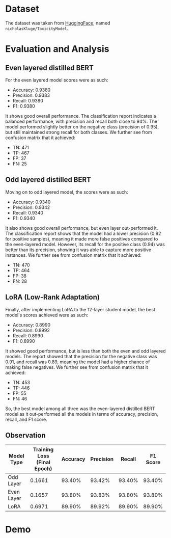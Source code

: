 # Dataset
The dataset was taken from [HuggingFace](https://huggingface.co/nicholasKluge/ToxicityModel), named `nicholasKluge/ToxicityModel`.

# Evaluation and Analysis

## Even layered distilled BERT
For the even layered model scores were as such:
- Accuracy: 0.9380
- Precision: 0.9383
- Recall: 0.9380
- F1: 0.9380

It shows good overall performance. The classification report indicates a balanced performance, with precision and recall both close to 94%. The model performed slightly better on the negative class (precision of 0.95), but still maintained strong recall for both classes. We further see from confusion matrix that it achieved:
- TN: 471
- TP: 467
- FP: 37
- FN: 25

## Odd layered distilled BERT
Moving on to odd layered model, the scores were as such:
- Accuracy: 0.9340
- Precision: 0.9342
- Recall: 0.9340
- F1: 0.9340

It also shows good overall performance, but even layer out-performed it. The classification report shows that the model had a lower precision (0.92 for positive samples), meaning it made more false positives compared to the even-layered model. However, its recall for the positive class (0.94) was better than its precision, showing it was able to capture more positive instances. We further see from confusion matrix that it achieved:
- TN: 470
- TP: 464
- FP: 38
- FN: 28

## LoRA (Low-Rank Adaptation)
Finally, after implementing LoRA to the 12-layer student model, the best model's scores achieved were as such:
- Accuracy: 0.8990
- Precision: 0.8992
- Recall: 0.8990
- F1: 0.8990

It showed good performance, but is less than both the even and odd layered models. The report showed that the precision for the negative class was 0.91, and recall was 0.89, meaning the model had a higher chance of making false negatives. We further see from confusion matrix that it achieved:
- TN: 453
- TP: 446
- FP: 55
- FN: 46

So, the best model among all three was the even-layered distilled BERT model as it out-performed all the models in terms of accuracy, precision, recall, and F1 score.

## Observation

| Model Type   | Training Loss (Final Epoch) | Accuracy | Precision | Recall | F1 Score |
|--------------|---------------|----------|-----------|--------|----------|
| Odd Layer    | 0.1661 | 93.40%   | 93.42%    | 93.40% | 93.40%   |
| Even Layer   | 0.1657 | 93.80%   | 93.83%    | 93.80% | 93.80%   |
| LoRA         | 0.6971 | 89.90%   | 89.92%    | 89.90% | 89.90%   |



# Demo
![]()
